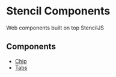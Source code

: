 # Stencil Components

Web components built on top StencilJS



## Components

- [Chip](chip.html)
- [Tabs](tabs.html)